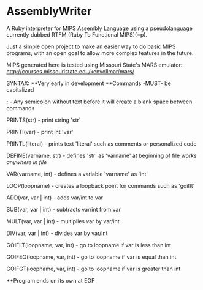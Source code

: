 AssemblyWriter
==============

A Ruby interpreter for MIPS Assembly Language using a pseudolanguage currently dubbed RTFM (Ruby To Functional MIPS)(=p).

Just a simple open project to make an easier way to do basic MIPS programs, with an open goal to allow more complex features in the future.

MIPS generated here is tested using Missouri State's MARS emulator: http://courses.missouristate.edu/kenvollmar/mars/ 

SYNTAX:
**Very early in development
**Commands -MUST- be capitalized

; - Any semicolon without text before it will create a blank space between commands

PRINTS(str) - print string 'str'

PRINTI(var) - print int 'var'

PRINTL(literal) - prints text 'literal' such as comments or personalized code

DEFINE(varname, str) - defines 'str' as 'varname' at beginning of file *works anywhere in file*

VAR(varname, int) - defines a variable 'varname' as 'int'

LOOP(loopname) - creates a loopback point for commands such as 'goiflt'

ADD(var, var | int) - adds var/int to var

SUB(var, var | int) - subtracts var/int from var

MULT(var, var | int) - multiplies var by var/int

DIV(var, var | int) - divides var by var/int

GOIFLT(loopname, var, int) - go to loopname if var is less than int

GOIFEQ(loopname, var, int) - go to loopname if var is equal than int

GOIFGT(loopname, var, int) - go to loopname if var is greater than int

**Program ends on its own at EOF
